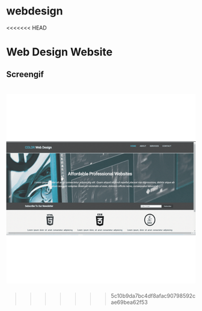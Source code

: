 # webdesign
<<<<<<< HEAD

<h1>Web Design Website</h1>

<h2>Screengif</h2>

![](gif-wd.gif)
=======
>>>>>>> 5c10b9da7bc4df8afac90798592cae69bea62f53

